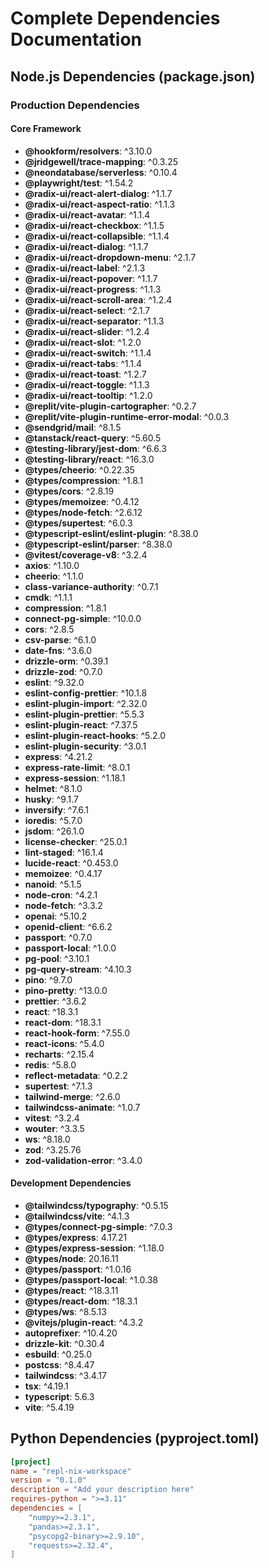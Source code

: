# Complete Dependencies Documentation

## Node.js Dependencies (package.json)

### Production Dependencies
#### Core Framework
- **@hookform/resolvers**: ^3.10.0
- **@jridgewell/trace-mapping**: ^0.3.25
- **@neondatabase/serverless**: ^0.10.4
- **@playwright/test**: ^1.54.2
- **@radix-ui/react-alert-dialog**: ^1.1.7
- **@radix-ui/react-aspect-ratio**: ^1.1.3
- **@radix-ui/react-avatar**: ^1.1.4
- **@radix-ui/react-checkbox**: ^1.1.5
- **@radix-ui/react-collapsible**: ^1.1.4
- **@radix-ui/react-dialog**: ^1.1.7
- **@radix-ui/react-dropdown-menu**: ^2.1.7
- **@radix-ui/react-label**: ^2.1.3
- **@radix-ui/react-popover**: ^1.1.7
- **@radix-ui/react-progress**: ^1.1.3
- **@radix-ui/react-scroll-area**: ^1.2.4
- **@radix-ui/react-select**: ^2.1.7
- **@radix-ui/react-separator**: ^1.1.3
- **@radix-ui/react-slider**: ^1.2.4
- **@radix-ui/react-slot**: ^1.2.0
- **@radix-ui/react-switch**: ^1.1.4
- **@radix-ui/react-tabs**: ^1.1.4
- **@radix-ui/react-toast**: ^1.2.7
- **@radix-ui/react-toggle**: ^1.1.3
- **@radix-ui/react-tooltip**: ^1.2.0
- **@replit/vite-plugin-cartographer**: ^0.2.7
- **@replit/vite-plugin-runtime-error-modal**: ^0.0.3
- **@sendgrid/mail**: ^8.1.5
- **@tanstack/react-query**: ^5.60.5
- **@testing-library/jest-dom**: ^6.6.3
- **@testing-library/react**: ^16.3.0
- **@types/cheerio**: ^0.22.35
- **@types/compression**: ^1.8.1
- **@types/cors**: ^2.8.19
- **@types/memoizee**: ^0.4.12
- **@types/node-fetch**: ^2.6.12
- **@types/supertest**: ^6.0.3
- **@typescript-eslint/eslint-plugin**: ^8.38.0
- **@typescript-eslint/parser**: ^8.38.0
- **@vitest/coverage-v8**: ^3.2.4
- **axios**: ^1.10.0
- **cheerio**: ^1.1.0
- **class-variance-authority**: ^0.7.1
- **cmdk**: ^1.1.1
- **compression**: ^1.8.1
- **connect-pg-simple**: ^10.0.0
- **cors**: ^2.8.5
- **csv-parse**: ^6.1.0
- **date-fns**: ^3.6.0
- **drizzle-orm**: ^0.39.1
- **drizzle-zod**: ^0.7.0
- **eslint**: ^9.32.0
- **eslint-config-prettier**: ^10.1.8
- **eslint-plugin-import**: ^2.32.0
- **eslint-plugin-prettier**: ^5.5.3
- **eslint-plugin-react**: ^7.37.5
- **eslint-plugin-react-hooks**: ^5.2.0
- **eslint-plugin-security**: ^3.0.1
- **express**: ^4.21.2
- **express-rate-limit**: ^8.0.1
- **express-session**: ^1.18.1
- **helmet**: ^8.1.0
- **husky**: ^9.1.7
- **inversify**: ^7.6.1
- **ioredis**: ^5.7.0
- **jsdom**: ^26.1.0
- **license-checker**: ^25.0.1
- **lint-staged**: ^16.1.4
- **lucide-react**: ^0.453.0
- **memoizee**: ^0.4.17
- **nanoid**: ^5.1.5
- **node-cron**: ^4.2.1
- **node-fetch**: ^3.3.2
- **openai**: ^5.10.2
- **openid-client**: ^6.6.2
- **passport**: ^0.7.0
- **passport-local**: ^1.0.0
- **pg-pool**: ^3.10.1
- **pg-query-stream**: ^4.10.3
- **pino**: ^9.7.0
- **pino-pretty**: ^13.0.0
- **prettier**: ^3.6.2
- **react**: ^18.3.1
- **react-dom**: ^18.3.1
- **react-hook-form**: ^7.55.0
- **react-icons**: ^5.4.0
- **recharts**: ^2.15.4
- **redis**: ^5.8.0
- **reflect-metadata**: ^0.2.2
- **supertest**: ^7.1.3
- **tailwind-merge**: ^2.6.0
- **tailwindcss-animate**: ^1.0.7
- **vitest**: ^3.2.4
- **wouter**: ^3.3.5
- **ws**: ^8.18.0
- **zod**: ^3.25.76
- **zod-validation-error**: ^3.4.0

#### Development Dependencies
- **@tailwindcss/typography**: ^0.5.15
- **@tailwindcss/vite**: ^4.1.3
- **@types/connect-pg-simple**: ^7.0.3
- **@types/express**: 4.17.21
- **@types/express-session**: ^1.18.0
- **@types/node**: 20.16.11
- **@types/passport**: ^1.0.16
- **@types/passport-local**: ^1.0.38
- **@types/react**: ^18.3.11
- **@types/react-dom**: ^18.3.1
- **@types/ws**: ^8.5.13
- **@vitejs/plugin-react**: ^4.3.2
- **autoprefixer**: ^10.4.20
- **drizzle-kit**: ^0.30.4
- **esbuild**: ^0.25.0
- **postcss**: ^8.4.47
- **tailwindcss**: ^3.4.17
- **tsx**: ^4.19.1
- **typescript**: 5.6.3
- **vite**: ^5.4.19

## Python Dependencies (pyproject.toml)
```toml
[project]
name = "repl-nix-workspace"
version = "0.1.0"
description = "Add your description here"
requires-python = ">=3.11"
dependencies = [
    "numpy>=2.3.1",
    "pandas>=2.3.1",
    "psycopg2-binary>=2.9.10",
    "requests>=2.32.4",
]
```
